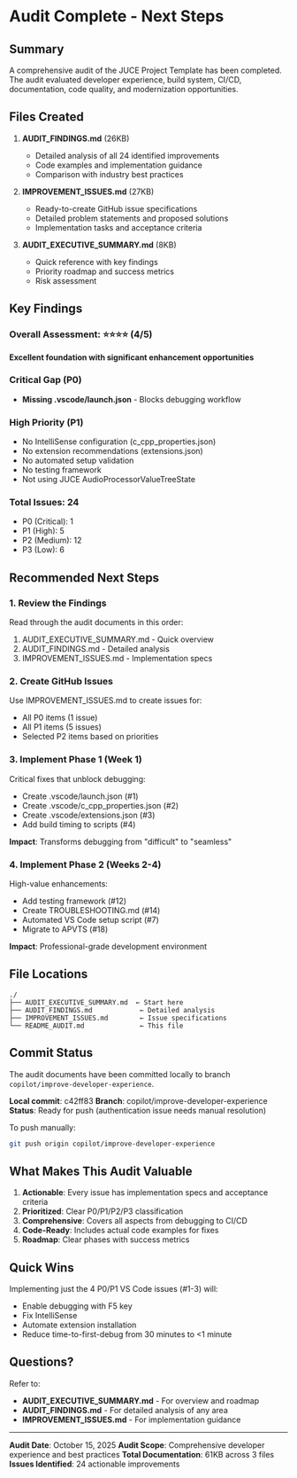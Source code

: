 # Audit Complete - Next Steps

## Summary

A comprehensive audit of the JUCE Project Template has been completed. The audit evaluated developer experience, build system, CI/CD, documentation, code quality, and modernization opportunities.

## Files Created

1. **AUDIT_FINDINGS.md** (26KB)
   - Detailed analysis of all 24 identified improvements
   - Code examples and implementation guidance
   - Comparison with industry best practices

2. **IMPROVEMENT_ISSUES.md** (27KB)
   - Ready-to-create GitHub issue specifications
   - Detailed problem statements and proposed solutions
   - Implementation tasks and acceptance criteria

3. **AUDIT_EXECUTIVE_SUMMARY.md** (8KB)
   - Quick reference with key findings
   - Priority roadmap and success metrics
   - Risk assessment

## Key Findings

### Overall Assessment: ⭐⭐⭐⭐ (4/5)

**Excellent foundation with significant enhancement opportunities**

### Critical Gap (P0)
- **Missing .vscode/launch.json** - Blocks debugging workflow

### High Priority (P1)
- No IntelliSense configuration (c_cpp_properties.json)
- No extension recommendations (extensions.json)
- No automated setup validation
- No testing framework
- Not using JUCE AudioProcessorValueTreeState

### Total Issues: 24
- P0 (Critical): 1
- P1 (High): 5  
- P2 (Medium): 12
- P3 (Low): 6

## Recommended Next Steps

### 1. Review the Findings
Read through the audit documents in this order:
1. AUDIT_EXECUTIVE_SUMMARY.md - Quick overview
2. AUDIT_FINDINGS.md - Detailed analysis  
3. IMPROVEMENT_ISSUES.md - Implementation specs

### 2. Create GitHub Issues
Use IMPROVEMENT_ISSUES.md to create issues for:
- All P0 items (1 issue)
- All P1 items (5 issues)
- Selected P2 items based on priorities

### 3. Implement Phase 1 (Week 1)
Critical fixes that unblock debugging:
- Create .vscode/launch.json (#1)
- Create .vscode/c_cpp_properties.json (#2)
- Create .vscode/extensions.json (#3)
- Add build timing to scripts (#4)

**Impact**: Transforms debugging from "difficult" to "seamless"

### 4. Implement Phase 2 (Weeks 2-4)
High-value enhancements:
- Add testing framework (#12)
- Create TROUBLESHOOTING.md (#14)
- Automated VS Code setup script (#7)
- Migrate to APVTS (#18)

**Impact**: Professional-grade development environment

## File Locations

```
./
├── AUDIT_EXECUTIVE_SUMMARY.md  ← Start here
├── AUDIT_FINDINGS.md            ← Detailed analysis
├── IMPROVEMENT_ISSUES.md        ← Issue specifications
└── README_AUDIT.md              ← This file
```

## Commit Status

The audit documents have been committed locally to branch `copilot/improve-developer-experience`.

**Local commit**: c42ff83
**Branch**: copilot/improve-developer-experience  
**Status**: Ready for push (authentication issue needs manual resolution)

To push manually:
```bash
git push origin copilot/improve-developer-experience
```

## What Makes This Audit Valuable

1. **Actionable**: Every issue has implementation specs and acceptance criteria
2. **Prioritized**: Clear P0/P1/P2/P3 classification
3. **Comprehensive**: Covers all aspects from debugging to CI/CD
4. **Code-Ready**: Includes actual code examples for fixes
5. **Roadmap**: Clear phases with success metrics

## Quick Wins

Implementing just the 4 P0/P1 VS Code issues (#1-3) will:
- Enable debugging with F5 key
- Fix IntelliSense  
- Automate extension installation
- Reduce time-to-first-debug from 30 minutes to <1 minute

## Questions?

Refer to:
- **AUDIT_EXECUTIVE_SUMMARY.md** - For overview and roadmap
- **AUDIT_FINDINGS.md** - For detailed analysis of any area
- **IMPROVEMENT_ISSUES.md** - For implementation guidance

---

**Audit Date**: October 15, 2025
**Audit Scope**: Comprehensive developer experience and best practices
**Total Documentation**: 61KB across 3 files
**Issues Identified**: 24 actionable improvements
